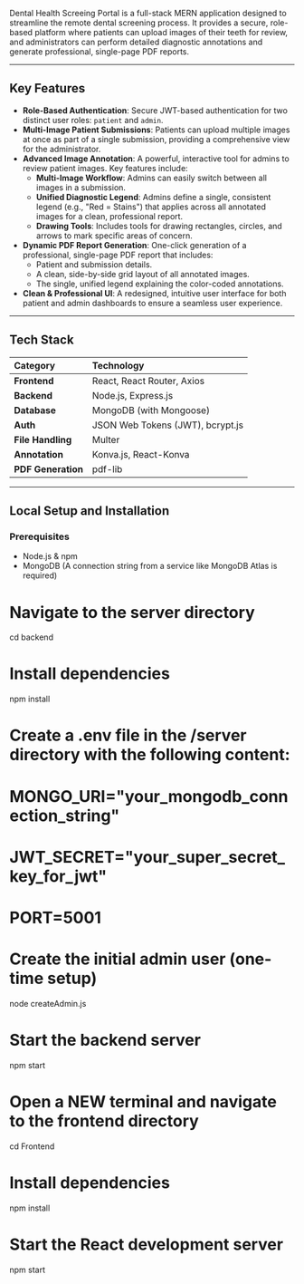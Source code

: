 Dental Health Screeing Portal is a full-stack MERN application designed to streamline the remote dental screening process. It provides a secure, role-based platform where patients can upload images of their teeth for review, and administrators can perform detailed diagnostic annotations and generate professional, single-page PDF reports.

---

## Key Features

-   **Role-Based Authentication**: Secure JWT-based authentication for two distinct user roles: `patient` and `admin`.
-   **Multi-Image Patient Submissions**: Patients can upload multiple images at once as part of a single submission, providing a comprehensive view for the administrator.
-   **Advanced Image Annotation**: A powerful, interactive tool for admins to review patient images. Key features include:
    -   **Multi-Image Workflow**: Admins can easily switch between all images in a submission.
    -   **Unified Diagnostic Legend**: Admins define a single, consistent legend (e.g., "Red = Stains") that applies across all annotated images for a clean, professional report.
    -   **Drawing Tools**: Includes tools for drawing rectangles, circles, and arrows to mark specific areas of concern.
-   **Dynamic PDF Report Generation**: One-click generation of a professional, single-page PDF report that includes:
    -   Patient and submission details.
    -   A clean, side-by-side grid layout of all annotated images.
    -   The single, unified legend explaining the color-coded annotations.
-   **Clean & Professional UI**: A redesigned, intuitive user interface for both patient and admin dashboards to ensure a seamless user experience.

---

## Tech Stack

| Category      | Technology                                    |
| :------------ | :-------------------------------------------- |
| **Frontend** | React, React Router, Axios                    |
| **Backend** | Node.js, Express.js                           |
| **Database** | MongoDB (with Mongoose)                       |
| **Auth** | JSON Web Tokens (JWT), bcrypt.js              |
| **File Handling**| Multer                                   |
| **Annotation**| Konva.js, React-Konva                         |
| **PDF Generation**| pdf-lib                                  |

---

## Local Setup and Installation

### Prerequisites
-   Node.js & npm
-   MongoDB (A connection string from a service like MongoDB Atlas is required)

# Navigate to the server directory
cd backend

# Install dependencies
npm install

# Create a .env file in the /server directory with the following content:
# MONGO_URI="your_mongodb_connection_string"
# JWT_SECRET="your_super_secret_key_for_jwt"
# PORT=5001

# Create the initial admin user (one-time setup)
node createAdmin.js

# Start the backend server
npm start

# Open a NEW terminal and navigate to the frontend directory
cd Frontend

# Install dependencies
npm install

# Start the React development server
npm start